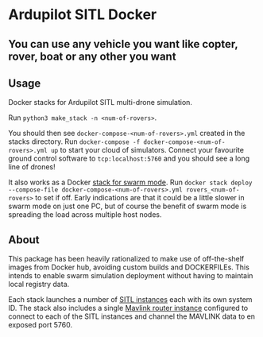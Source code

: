 # Ardupilot SITL Docker

## You can use any vehicle you want like copter, rover, boat or any other you want


## Usage

Docker stacks for Ardupilot SITL multi-drone simulation.

Run `python3 make_stack -n <num-of-rovers>`.

You should then see `docker-compose-<num-of-rovers>.yml` created in the stacks directory.  Run `docker-compose -f docker-compose-<num-of-rovers>.yml up` to start your cloud of simulators.  Connect your favourite ground control software to `tcp:localhost:5760` and you should see a long line of drones!

It also works as a Docker [stack for swarm mode](https://docs.docker.com/engine/swarm/stack-deploy/).  Run `docker stack deploy --compose-file docker-compose-<num-of-rovers>.yml rovers_<num-of-rovers>` to set if off.  Early indications are that it could be a little slower in swarm mode on just one PC, but of course the benefit of swarm mode is spreading the load across multiple host nodes.

## About

This package has been heavily rationalized to make use of off-the-shelf images from Docker hub, avoiding custom builds and DOCKERFILEs.  This intends to enable swarm simulation deployment without having to maintain local registry data.

Each stack launches a number of [SITL instances](https://hub.docker.com/repository/docker/murphy360/ardupilot-sitl-copter) each with its own system ID.  The stack also includes a single [Mavlink router instance](https://hub.docker.com/r/mickeyli789/mavlink-router) configured to connect to each of the SITL instances and channel the MAVLINK data to en exposed port 5760.